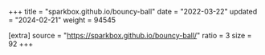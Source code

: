 +++
title = "sparkbox.github.io/bouncy-ball"
date = "2022-03-22"
updated = "2024-02-21"
weight = 94545

[extra]
source = "https://sparkbox.github.io/bouncy-ball/"
ratio = 3
size = 92
+++
